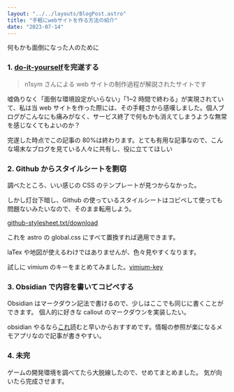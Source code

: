 ```yaml
---
layout: "../../layouts/BlogPost.astro"
title: "手軽にwebサイトを作る方法の紹介"
date: "2023-07-14"
---
```


何もかも面倒になった人のために

### 1. [do-it-yourself](https://do-it-yourself.vercel.app/)を完遂する

> n1sym さんによる web サイトの制作過程が解説されたサイトです

嘘偽りなく「面倒な環境設定がいらない」「1~2 時間で終わる」が実現されていて、私は当 web サイトを作った際には、その手軽さから感嘆しました。個人ブログがこんなにも痛みがなく、サービス終了で何もかも消えてしまうような無常を感じなくてもよいのか？

完遂した時点でこの記事の 80%は終わります。とても有用な記事なので、こんな場末なブログを見ている人々に共有し、役に立ててほしい

### 2. Github からスタイルシートを剽窃

調べたところ、いい感じの CSS のテンプレートが見つからなかった。

しかし灯台下暗し、Github の使っているスタイルシートはコピペして使っても問題ないみたいなので、そのまま転用しよう。

<a href="/github-stylesheet.txt" download="smple.zip">github-stylesheet.txt/download</a>

これを astro の global.css にすべて置換すれば適用できます。

laTex や地図が使えるわけではありませんが、色々見やすくなります。

試しに vimium のキーをまとめてみました。[vimium-key](/posts/vimnium)

### 3. Obsidian で内容を書いてコピペする

Obsidian はマークダウン記法で書けるので、少しはここでも同じに書くことができます。
個人的に好きな callout のマークダウンを実装したい。

obsidian やるなら[これ](https://www.amazon.co.jp/Obsidian%E3%81%A7%E3%81%A4%E3%81%AA%E3%81%92%E3%82%8B%E6%83%85%E5%A0%B1%E7%AE%A1%E7%90%86%E8%A1%93-Pouhon-ebook/dp/B0B4K499F4)読むと早いからおすすめです。情報の参照が楽になるメモアプリなので記事が書きやすい。

### 4. 未完

ゲームの開発環境を調べてたら大脱線したので、せめてまとめました。
気が向いたら完成させます。
